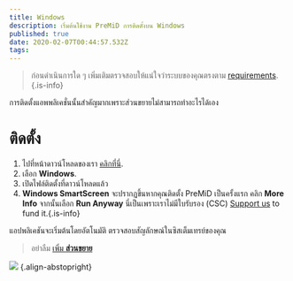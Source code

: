 ```yaml
---
title: Windows
description: เริ่มต้นใช้งาน PreMiD การติดตั้งบน Windows
published: true
date: 2020-02-07T00:44:57.532Z
tags:
---
```


> ก่อนดำเนินการใด ๆ เพิ่มเติมตรวจสอบให้แน่ใจว่าระบบของคุณตรงตาม [requirements](/install/requirements).{.is-info}

การติดตั้งแอพพลิเคชั่นนั้นสำคัญมากเพราะส่วนขยายไม่สามารถทำอะไรได้เอง

# ติดตั้ง
1. ไปที่หน้าดาวน์โหลดของเรา [คลิกที่นี่](https://premid.app/downloads).
2. เลือก **Windows**.
3. เปิดไฟล์ติดตั้งที่ดาวน์โหลดแล้ว
4. **Windows SmartScreen** จะปรากฏขึ้นหากคุณติดตั้ง PreMiD เป็นครั้งแรก คลิก **More Info** จากนั้นเลือก **Run Anyway** นี่เป็นเพราะเราไม่มีใบรับรอง (CSC) [Support us](https://www.patreon.com/Timeraa) to fund it.{.is-info}

แอปพลิเคชันจะเริ่มต้นโดยอัตโนมัติ ตรวจสอบสัญลักษณ์ในซิสเต็มเทรย์ของคุณ

> อย่าลืม [เพิ่ม **ส่วนขยาย**](/install)

![](https://a.icons8.com/djxbtnYm/GBjHDS/svg.svg) {.align-abstopright}